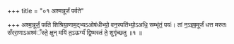+++
title = "०१ अश्मन्नूर्जं पर्वते"

+++
अश्म॒न्नूर्जं॒ पर्व॑ते शिश्रिया॒णाम॒द्भ्यऽओष॑धीभ्यो॒ वन॒स्पति॑भ्यो॒ऽअधि॒ सम्भृ॑तं॒ पयः॑। तां न॒ऽइष॒मूर्जं॑ धत्त मरुतः सँररा॒णाऽअश्म॑ँस्ते॒ क्षुन् मयि॑ त॒ऽऊर्ग्यं॑ द्वि॒ष्मस्तं ते॒ शुगृ॑च्छतु ॥१ ॥